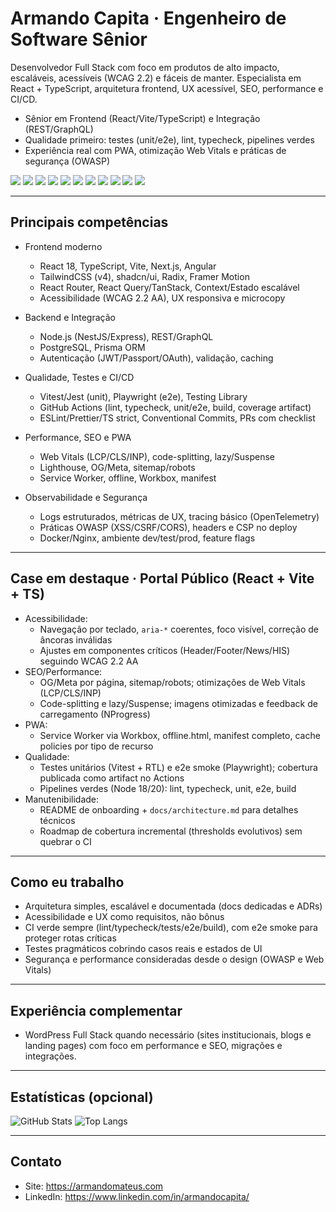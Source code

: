# Armando Capita · Engenheiro de Software Sênior

Desenvolvedor Full Stack com foco em produtos de alto impacto, escaláveis, acessíveis (WCAG 2.2) e fáceis de manter. Especialista em React + TypeScript, arquitetura frontend, UX acessível, SEO, performance e CI/CD.

- Sênior em Frontend (React/Vite/TypeScript) e Integração (REST/GraphQL)
- Qualidade primeiro: testes (unit/e2e), lint, typecheck, pipelines verdes
- Experiência real com PWA, otimização Web Vitals e práticas de segurança (OWASP)

<p>
  <img src="https://img.shields.io/badge/TypeScript-5.x-3178c6?logo=typescript&logoColor=white" />
  <img src="https://img.shields.io/badge/React-18-61DAFB?logo=react&logoColor=black" />
  <img src="https://img.shields.io/badge/Vite-6-646CFF?logo=vite&logoColor=white" />
  <img src="https://img.shields.io/badge/TailwindCSS-4.x-06B6D4?logo=tailwindcss&logoColor=white" />
  <img src="https://img.shields.io/badge/Node.js-18+-339933?logo=node.js&logoColor=white" />
  <img src="https://img.shields.io/badge/NestJS-EB1F63?logo=nestjs&logoColor=white" />
  <img src="https://img.shields.io/badge/PostgreSQL-336791?logo=postgresql&logoColor=white" />
  <img src="https://img.shields.io/badge/Prisma-2C3443?logo=prisma&logoColor=white" />
  <img src="https://img.shields.io/badge/Vitest-6E9F18?logo=vitest&logoColor=white" />
  <img src="https://img.shields.io/badge/Playwright-2EAD33?logo=playwright&logoColor=white" />
  <img src="https://img.shields.io/badge/GitHub%20Actions-CI-2088FF?logo=githubactions&logoColor=white" />
</p>

---

## Principais competências

- Frontend moderno
  - React 18, TypeScript, Vite, Next.js, Angular
  - TailwindCSS (v4), shadcn/ui, Radix, Framer Motion
  - React Router, React Query/TanStack, Context/Estado escalável
  - Acessibilidade (WCAG 2.2 AA), UX responsiva e microcopy

- Backend e Integração
  - Node.js (NestJS/Express), REST/GraphQL
  - PostgreSQL, Prisma ORM
  - Autenticação (JWT/Passport/OAuth), validação, caching

- Qualidade, Testes e CI/CD
  - Vitest/Jest (unit), Playwright (e2e), Testing Library
  - GitHub Actions (lint, typecheck, unit/e2e, build, coverage artifact)
  - ESLint/Prettier/TS strict, Conventional Commits, PRs com checklist

- Performance, SEO e PWA
  - Web Vitals (LCP/CLS/INP), code-splitting, lazy/Suspense
  - Lighthouse, OG/Meta, sitemap/robots
  - Service Worker, offline, Workbox, manifest

- Observabilidade e Segurança
  - Logs estruturados, métricas de UX, tracing básico (OpenTelemetry)
  - Práticas OWASP (XSS/CSRF/CORS), headers e CSP no deploy
  - Docker/Nginx, ambiente dev/test/prod, feature flags

---

## Case em destaque · Portal Público (React + Vite + TS)

- Acessibilidade:
  - Navegação por teclado, `aria-*` coerentes, foco visível, correção de âncoras inválidas
  - Ajustes em componentes críticos (Header/Footer/News/HIS) seguindo WCAG 2.2 AA
- SEO/Performance:
  - OG/Meta por página, sitemap/robots; otimizações de Web Vitals (LCP/CLS/INP)
  - Code-splitting e lazy/Suspense; imagens otimizadas e feedback de carregamento (NProgress)
- PWA:
  - Service Worker via Workbox, offline.html, manifest completo, cache policies por tipo de recurso
- Qualidade:
  - Testes unitários (Vitest + RTL) e e2e smoke (Playwright); cobertura publicada como artifact no Actions
  - Pipelines verdes (Node 18/20): lint, typecheck, unit, e2e, build
- Manutenibilidade:
  - README de onboarding + `docs/architecture.md` para detalhes técnicos
  - Roadmap de cobertura incremental (thresholds evolutivos) sem quebrar o CI

---

## Como eu trabalho

- Arquitetura simples, escalável e documentada (docs dedicadas e ADRs)
- Acessibilidade e UX como requisitos, não bônus
- CI verde sempre (lint/typecheck/tests/e2e/build), com e2e smoke para proteger rotas críticas
- Testes pragmáticos cobrindo casos reais e estados de UI
- Segurança e performance consideradas desde o design (OWASP e Web Vitals)

---

## Experiência complementar

- WordPress Full Stack quando necessário (sites institucionais, blogs e landing pages) com foco em performance e SEO, migrações e integrações.

---

## Estatísticas (opcional)

![GitHub Stats](https://github-readme-stats.vercel.app/api?username=Armandomateus41&show_icons=true&theme=dark)
![Top Langs](https://github-readme-stats.vercel.app/api/top-langs/?username=Armandomateus41&layout=compact&theme=dark)

---

## Contato

- Site: https://armandomateus.com  
- LinkedIn: https://www.linkedin.com/in/armandocapita/
